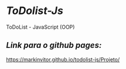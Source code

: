 # _**ToDolist-Js**_
ToDoList - JavaScript (OOP)
## _**Link para o github pages:**_

https://markinvitor.github.io/todolist-js/Projeto/
